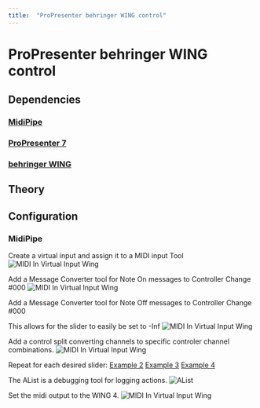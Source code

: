 ```yaml
---
title:  "ProPresenter behringer WING control"
---
```


# ProPresenter behringer WING control

## Dependencies

### [MidiPipe](http://www.subtlesoft.square7.net/MidiPipe.html)

### [ProPresenter 7](https://renewedvision.com/propresenter/)

### [behringer WING](https://www.behringer.com/product.html?modelCode=P0BV2)

## Theory

## Configuration

### MidiPipe

Create a virtual input and assign it to a MIDI input Tool
![MIDI In Virtual Input Wing](/assets/propresenter_wing_images/000_midi_in.png)

Add a Message Converter tool for Note On messages to Controller Change #000
![MIDI In Virtual Input Wing](/assets/propresenter_wing_images/001_message_converter.png)

Add a Message Converter tool for Note Off messages to Controller Change #000

This allows for the slider to easily be set to -Inf
![MIDI In Virtual Input Wing](/assets/propresenter_wing_images/002_message_converter.png)


Add a control split converting channels to specific controler channel combinations. 
![MIDI In Virtual Input Wing](/assets/propresenter_wing_images/003_control_split.png)

Repeat for each desired slider:
[Example 2](/assets/propresenter_wing_images/004_control_split.png)
[Example 3](/assets/propresenter_wing_images/005_control_split.png)
[Example 4](/assets/propresenter_wing_images/006_control_split.png)

The AList is a debugging tool for logging actions.
![AList](/assets/propresenter_wing_images/007_alist.png)

Set the midi output to the WING 4.
![MIDI In Virtual Input Wing](/assets/propresenter_wing_images/008_midi_out.png)

